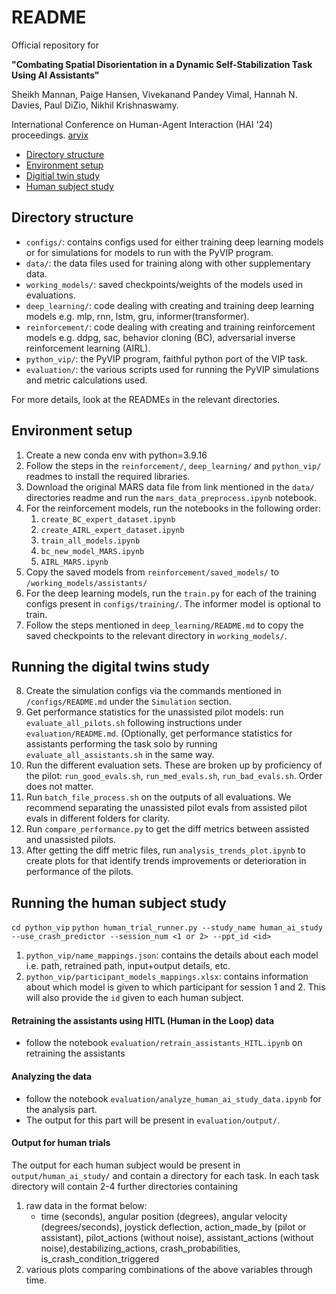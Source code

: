 # README


Official repository for 

**"Combating Spatial Disorientation in a Dynamic Self-Stabilization Task Using AI Assistants"** 

Sheikh Mannan, Paige Hansen, Vivekanand Pandey Vimal, Hannah N. Davies, Paul DiZio, Nikhil Krishnaswamy. 

International Conference on Human-Agent Interaction (HAI '24) proceedings. 
[arvix](https://doi.org/10.48550/arXiv.2409.14565)


* [Directory structure](#directory-structure)
* [Environment setup](#environment-setup)
* [Digitial twin study](#running-the-digital-twins-study)
* [Human subject study](#running-the-human-subject-study)

## Directory structure

* `configs/`: contains configs used for either training deep learning models or for simulations for models to run with the PyVIP program. 
* `data/`: the data files used for training along with other supplementary data.
* `working_models/`: saved checkpoints/weights of the models used in evaluations.
* `deep_learning/`: code dealing with creating and training deep learning models e.g. mlp, rnn, lstm, gru, informer(transformer).
* `reinforcement/`: code dealing with creating and training reinforcement models e.g. ddpg, sac, behavior cloning (BC), adversarial inverse reinforcement learning (AIRL). 
* `python_vip/`: the PyVIP program, faithful python port of the VIP task. 
* `evaluation/`: the various scripts used for running the PyVIP simulations and metric calculations used. 

For more details, look at the READMEs in the relevant directories.  

## Environment setup

1. Create a new conda env with python=3.9.16
2. Follow the steps in the `reinforcement/`, `deep_learning/` and `python_vip/` readmes to install the required libraries.
3. Download the original MARS data file from link mentioned in the `data/` directories readme and run the `mars_data_preprocess.ipynb` notebook. 
4. For the reinforcement models, run the notebooks in the following order:
    1. `create_BC_expert_dataset.ipynb`
    2. `create_AIRL_expert_dataset.ipynb`
    3. `train_all_models.ipynb`
    4. `bc_new_model_MARS.ipynb`
    5. `AIRL_MARS.ipynb`
5. Copy the saved models from `reinforcement/saved_models/` to `/working_models/assistants/`
6. For the deep learning models, run the `train.py` for each of the training configs present in `configs/training/`. The informer model is optional to train. 
7. Follow the steps mentioned in `deep_learning/README.md` to copy the saved checkpoints to the relevant directory in `working_models/`.

## Running the digital twins study
8. Create the simulation configs via the commands mentioned in `/configs/README.md` under the `Simulation` section.
9. Get performance statistics for the unassisted pilot models: run `evaluate_all_pilots.sh` following instructions under `evaluation/README.md`. (Optionally, get performance statistics for assistants performing the task solo by running `evaluate_all_assistants.sh` in the same way.
10. Run the different evaluation sets.  These are broken up by proficiency of the pilot: `run_good_evals.sh`, `run_med_evals.sh`, `run_bad_evals.sh`. Order does not matter.
11. Run `batch_file_process.sh` on the outputs of all evaluations. We recommend separating the unassisted pilot evals from assisted pilot evals in different folders for clarity.
12. Run `compare_performance.py` to get the diff metrics between assisted and unassisted pilots.
13. After getting the diff metric files, run `analysis_trends_plot.ipynb` to create plots for that identify trends improvements or deterioration in performance of the pilots.

## Running the human subject study

`cd python_vip` 
`python human_trial_runner.py --study_name human_ai_study --use_crash_predictor --session_num <1 or 2> --ppt_id <id>`

1. `python_vip/name_mappings.json`: contains the details about each model i.e. path, retrained path, input+output details, etc.
2. `python_vip/participant_models_mappings.xlsx`: contains information about which model is given to which participant for session 1 and 2. This will also provide the `id` given to each human subject.

#### Retraining the assistants using HITL (Human in the Loop) data

* follow the notebook `evaluation/retrain_assistants_HITL.ipynb` on retraining the assistants

#### Analyzing the data

* follow the notebook `evaluation/analyze_human_ai_study_data.ipynb` for the analysis part. 
* The output for this part will be present in `evaluation/output/`. 

#### Output for human trials

The output for each human subject would be present in `output/human_ai_study/` and contain a directory for each task. In each task directory will contain 2-4 further directories containing 
1. raw data in the format below:
    * time (seconds), angular position (degrees), angular velocity (degrees/seconds), joystick deflection, action_made_by (pilot or assistant), pilot_actions (without noise), assistant_actions (without noise),destabilizing_actions, crash_probabilities, is_crash_condition_triggered
2. various plots comparing combinations of the above variables through time. 
